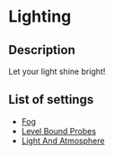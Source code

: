 # Lighting

## Description

Let your light shine bright!

## List of settings

* [Fog](fog/README.md)
* [Level Bound Probes](level-bound-probes.md)
* [Light And Atmosphere](light-and-atmosphere/README.md)
